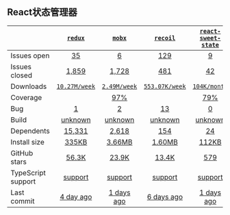 ## React状态管理器
|   | [`redux`][b0] | [`mobx`][r0] | [`recoil`][n0] | [`react-sweet-state`][k0] |
|---|:---:|:---:|:----:|:----:|
| Issues open           | [35][IO1] | [6][IO2] | [129][IO3] | [9][IO4] |
| Issues closed         | [1,859][IC1] | [1,728][IC2] | [481][IC3] | [42][IC4] |
| Downloads             | [`10.27M/week`][DL1] | [`2.49M/week`][DL2] | [`553.07K/week`][DL3] | [`104K/month`][DL4] |
| Coverage             |  | [97%][cover2] |  | [79%][cover4] |
| Bug             | [1][bug1] | [2][bug2] | [13][bug3] | [0][bug4] |
| Build                 | [unknown][bd1] | [unknown][bd2] | [unknown][bd3] | [unknown][bd4] |
| Dependents            | [15,331][dep1] | [2,618][dep2] | [154][dep3] | [24][dep4] |
| Install size          | [335KB][IS1] | [3.66MB][IS2] | [1.60MB][IS3] | [112KB][IS4] |
| GitHub stars          | [56.3K][stars1] | [23.9K][stars2] | [13.4K][stars3] | [579][stars4] |
| TypeScript support    | [support][TS1] | [support][TS2] | [support][TS3] | [support][TS4] |
| Last commit           | [4 day ago][commits1] | [1 days ago][commits2] | [6 days ago][commits3] | [1 days ago][commits4] |

[b0]: https://github.com/reduxjs/redux
[r0]: https://github.com/mobxjs/mobx
[n0]: https://github.com/facebookexperimental/Recoil
[k0]: https://github.com/atlassian/react-sweet-state

[IO1]: https://github.com/reduxjs/redux/issues
[IO2]: https://github.com/mobxjs/mobx/issues
[IO3]: https://github.com/mobxjs/mobx/issues
[IO4]: https://github.com/atlassian/react-sweet-state/issues
[IC1]: https://github.com/reduxjs/redux/issues
[IC2]: https://github.com/mobxjs/mobx/issues
[IC3]: https://github.com/mobxjs/mobx/issues
[IC4]: https://github.com/atlassian/react-sweet-state/issues

[DL1]: https://www.npmjs.com/package/react
[DL2]: https://www.npmjs.com/package/vue
[DL3]: https://www.npmjs.com/package/angular
[DL4]: https://www.npmjs.com/package/umi

[cover2]: https://codecov.io/github/vuejs/vue
[cover4]: https://codecov.io/github/umijs/umi

[bug1]: https://github.com/reduxjs/redux/issues?q=is%3Aopen+is%3Aissue+label%3Abug
[bug2]: https://github.com/mobxjs/mobx/issues?q=is%3Aopen+is%3Aissue+label%3A%22%F0%9F%90%9B+bug%22
[bug3]: https://github.com/facebookexperimental/Recoil/issues?q=is%3Aopen+is%3Aissue+label%3Abug
[bug4]: https://github.com/atlassian/react-sweet-state/issues?q=is%3Aopen+is%3Aissue+label%3Abug

[bd1]: https://travis-ci.org/github/reduxjs/redux
[bd2]: https://travis-ci.org/github/mobxjs/mobx
[bd3]: https://travis-ci.org/github/facebookexperimental/Recoil
[bd4]: https://travis-ci.org/github/atlassian/react-sweet-state

[dep1]: https://www.npmjs.com/package/redux
[dep2]: https://www.npmjs.com/package/mobx
[dep3]: https://www.npmjs.com/package/recoil
[dep4]: https://www.npmjs.com/package/react-sweet-state

[IS1]: https://packagephobia.com/result?p=redux
[IS2]: https://packagephobia.com/result?p=mobx
[IS3]: https://packagephobia.com/result?p=recoil
[IS4]: https://packagephobia.com/result?p=react-sweet-state

[stars1]: https://github.com/reduxjs/redux/stargazers
[stars2]: https://github.com/mobxjs/mobx/stargazers
[stars3]: https://github.com/facebookexperimental/Recoil/stargazers
[stars4]: https://github.com/atlassian/react-sweet-state/stargazers

[TS1]: https://github.com/facebook/react/search?l=typescript
[TS2]: https://github.com/vuejs/vue/search?l=TypeScript
[TS3]: https://www.npmjs.com/package/@types/angular
[TS4]: https://github.com/umijs/umi/search?l=typescript

[commits1]: https://github.com/reduxjs/redux/commits
[commits2]: https://github.com/mobxjs/mobx/commits
[commits3]: https://github.com/angular/angular.js/commits
[commits4]: https://github.com/umijs/umi/commits

